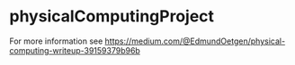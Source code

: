 # physicalComputingProject
For more information see https://medium.com/@EdmundOetgen/physical-computing-writeup-39159379b96b
